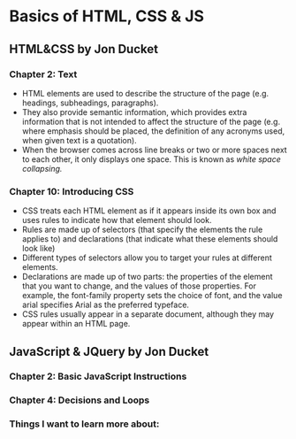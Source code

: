 # Basics of HTML, CSS & JS

## HTML&CSS by Jon Ducket

### Chapter 2: Text

- HTML elements are used to describe the structure of the page (e.g. headings, subheadings, paragraphs).
- They also provide semantic information, which provides extra information that is not intended to affect the structure of the page (e.g. where emphasis should be placed, the definition of any acronyms used, when given text is a quotation).
- When the browser comes across line breaks or two or more spaces next to each other, it only displays one space. This is known as *white space collapsing.*

### Chapter 10: Introducing CSS

- CSS treats each HTML element as if it appears inside its own box and uses rules to indicate how that element should look.
- Rules are made up of selectors (that specify the elements the rule applies to) and declarations (that indicate what these elements should look like)
- Different types of selectors allow you to target your rules at different elements.
- Declarations are made up of two parts: the properties of the element that you want to change, and the values of those properties. For example, the font-family property sets the choice of font, and the value arial specifies Arial as the preferred typeface.
- CSS rules usually appear in a separate document, although they may appear within an HTML page.

## JavaScript & JQuery by Jon Ducket

### Chapter 2: Basic JavaScript Instructions

### Chapter 4: Decisions and Loops

### Things I want to learn more about: